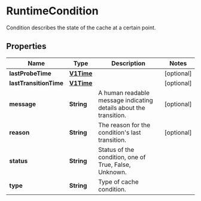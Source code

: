 

# RuntimeCondition

Condition describes the state of the cache at a certain point.
## Properties

Name | Type | Description | Notes
------------ | ------------- | ------------- | -------------
**lastProbeTime** | [**V1Time**](V1Time.md) |  |  [optional]
**lastTransitionTime** | [**V1Time**](V1Time.md) |  |  [optional]
**message** | **String** | A human readable message indicating details about the transition. |  [optional]
**reason** | **String** | The reason for the condition&#39;s last transition. |  [optional]
**status** | **String** | Status of the condition, one of True, False, Unknown. | 
**type** | **String** | Type of cache condition. | 



